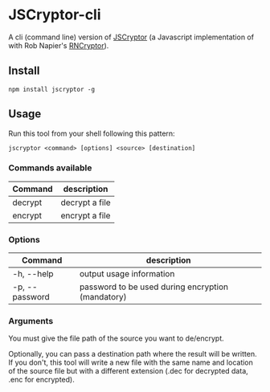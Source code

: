 # JSCryptor-cli

A cli (command line) version of [JSCryptor](https://github.com/chesstrian/JSCryptor) (a Javascript implementation of with Rob Napier's [RNCryptor](https://github.com/RNCryptor/RNCryptor)).

## Install

`npm install jscryptor -g`

## Usage

Run this tool from your shell following this pattern:

`jscryptor <command> [options] <source> [destination]`

### Commands available

| Command | description |
| --------|-------------|
| decrypt | decrypt a file |
| encrypt | encrypt a file |

### Options

| Command | description |
| --------|-------------|
| -h, --help | output usage information |
| -p, --password | password to be used during encryption (mandatory) |

### Arguments

You must give the file path of the source you want to de/encrypt.

Optionally, you can pass a destination path where the result will be written. If you don't, this tool will write a new file with the same name and location of the source file but with a different extension (.dec for decrypted data, .enc for encrypted).

